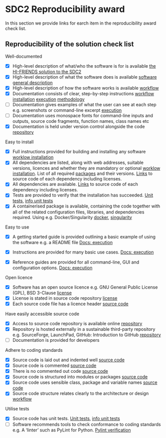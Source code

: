 # SDC2 Reproducibility award

In this section we provide links for earch item in the reproducibility award check list.


## Reproducibility of the solution check list  

Well-documented 

- [X] High-level description of what/who the software is for is available [the HI-FRIENDS solution to the SDC2](https://hi-firends-sdc2.readthedocs.io/en/latest/#the-hi-friends-solution-to-the-sdc2)
- [X] High-level description of what the software does is available [software general description](https://hi-firends-sdc2.readthedocs.io/en/latest/#workflow-general-description)
- [X] High-level description of how the software works is available [workflow](https://hi-friends-sdc2.readthedocs.io/en/latest/workflow/)
- [X] Documentation consists of clear, step-by-step instructions [workflow installation](https://hi-firends-sdc2.readthedocs.io/en/latest/installation/) [execution](https://hi-firends-sdc2.readthedocs.io/en/latest/execution/) [methodology](https://hi-firends-sdc2.readthedocs.io/en/latest/methodology/)
- [ ] Documentation gives examples of what the user can see at each step e.g. screenshots or command-line excerpt [execution](https://hi-firends-sdc2.readthedocs.io/en/latest/execution/)
- [ ] Documentation uses monospace fonts for command-line inputs and outputs, source code fragments, function names, class names etc
- [X] Documentation is held under version control alongside the code [repository](https://github.com/HI-FRIENDS-SDC2/hi-friends)

Easy to install 

- [X] Full instructions provided for building and installing any software [worklow installation](https://hi-firends-sdc2.readthedocs.io/en/latest/installation/)
- [X] All dependencies are listed, along with web addresses, suitable versions, licences and whether they are mandatory or optional  [worklow installation]((https://hi-firends-sdc2.readthedocs.io/en/latest/installation/)). List of all required [packages](materials/all_dependencies.txt) and their versions. [Links](materials/all_links.txt) to source code of each dependency including licenses.
- [X] All dependencies are available. [Links](materials/all_links.txt) to source code of each dependency including licenses.
- [X] Tests are provided to verify that the installation has succeeded. [Unit tests](https://github.com/HI-FRIENDS-SDC2/hi-friends/tree/master/.tests/unit), [info unit tests](https://hi-firends-sdc2.readthedocs.io/en/latest/methodology/unit-tests)
- [X] A containerised package is available, containing the code together with all of the related configuration files, libraries, and dependencies required. Using e.g. Docker/Singularity [docker](https://github.com/HI-FRIENDS-SDC2/hi-friends/blob/master/deploy.docker), [singularity](https://github.com/HI-FRIENDS-SDC2/hi-friends/blob/master/deploy.singularity)

Easy to use 

- [X] A getting started guide is provided outlining a basic example of using the software e.g. a README file [Docs: execution](https://hi-firends-sdc2.readthedocs.io/en/latest/installation/)
- [X] Instructions are provided for many basic use cases. [Docs: execution](https://hi-firends-sdc2.readthedocs.io/en/latest/installation/)
- [X] Reference guides are provided for all command-line, GUI and configuration options. [Docs: execution](https://hi-firends-sdc2.readthedocs.io/en/latest/installation/)


Open licence 

- [X] Software has an open source licence e.g. GNU General Public License (GPL), BSD 3-Clause [license](https://github.com/HI-FRIENDS-SDC2/hi-friends/blob/master/LICENSE)
- [X] License is stated in source code repository [license](https://github.com/HI-FRIENDS-SDC2/hi-friends/blob/master/LICENSE)
- [X] Each source code file has a licence header [source code](https://github.com/HI-FRIENDS-SDC2/hi-friends/tree/master/workflow/scripts)

Have easily accessible source code

- [X] Access to source code repository is available online [repository](https://github.com/HI-FRIENDS-SDC2/hi-friends)
- [X] Repository is hosted externally in a sustainable third-party repository e.g. SourceForge, LaunchPad, GitHub: Introduction to GitHub [repository](https://github.com/HI-FRIENDS-SDC2/hi-friends)
- [ ] Documentation is provided for developers

Adhere to coding standards 

- [X] Source code is laid out and indented well [source code](https://github.com/HI-FRIENDS-SDC2/hi-friends/tree/master/workflow/scripts)
- [X] Source code is commented [source code](https://github.com/HI-FRIENDS-SDC2/hi-friends/tree/master/workflow/scripts)
- [X] There is no commented out code [source code](https://github.com/HI-FRIENDS-SDC2/hi-friends/tree/master/workflow/scripts)
- [X] Source code is structured into modules or packages [source code](https://github.com/HI-FRIENDS-SDC2/hi-friends/tree/master/workflow/scripts)
- [X] Source code uses sensible class, package and variable names [source code](https://github.com/HI-FRIENDS-SDC2/hi-friends/tree/master/workflow/scripts)
- [X] Source code structure relates clearly to the architecture or design [workflow](https://hi-friends-sdc2.readthedocs.io/en/latest/workflow/workflow-file-structure)

Utilise tests 

- [X] Source code has unit tests. [Unit tests](https://github.com/HI-FRIENDS-SDC2/hi-friends/tree/master/.tests/unit), [info unit tests](https://hi-firends-sdc2.readthedocs.io/en/latest/methodology/unit-tests)
- [ ] Software recommends tools to check conformance to coding standards e.g. A ‘linter’ such as PyLint for Python. [Pylint verification](https://hi-firends-sdc2.readthedocs.io/en/latest/methodology/check-conformance-to-coding-standards)
